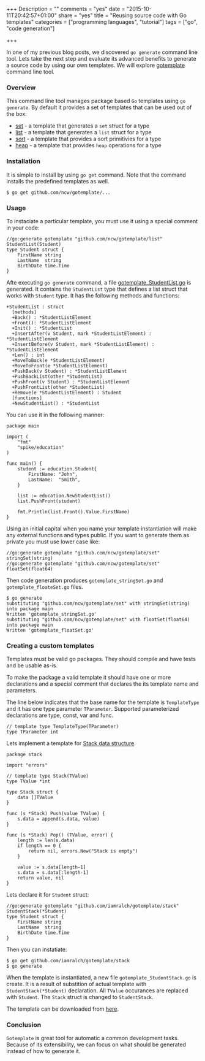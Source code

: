 +++
Description = ""
comments = "yes"
date = "2015-10-11T20:42:57+01:00"
share = "yes"
title = "Reusing source code with Go templates"
categories = ["programming languages", "tutorial"]
tags = ["go", "code generation"]

+++

In one of my previous blog posts, we discovered `go generate` command line
tool. Lets take the next step and evaluate its advanced benefits to generate a source code 
by using our own templates. We will explore [gotemplate](https://github.com/ncw/gotemplate) 
command line tool.

### Overview

This command line tool manages package based `Go` templates using `go generate`.
By default it provides a set of templates that can be used out of the box:

- [set](http://godoc.org/github.com/ncw/gotemplate/set) - a template that generates a `set` struct for a type
- [list](http://godoc.org/github.com/ncw/gotemplate/list) - a template that generates a `list` struct for a type
- [sort](http://godoc.org/github.com/ncw/gotemplate/sort) - a template that provides a sort primitivies for a type
- [heap](http://godoc.org/github.com/ncw/gotemplate/heap) - a template that provides `heap` operations for a type

### Installation

It is simple to install by using `go get` command.
Note that the command installs the predefined templates as well.

```
$ go get github.com/ncw/gotemplate/...
```


### Usage

To instaciate a particular template, you must use it using a special comment in your code: 

```
//go:generate gotemplate "github.com/ncw/gotemplate/list" StudentList(Student)
type Student struct {
	FirstName string
	LastName  string
	BirthDate time.Time
}
```

Afte executing `go generate` command, a file [gotemplate_StudentList.go](https://gist.github.com/86acbeea21c02af69e70) 
is generated. It contains the `StudentList` type that defines a list struct
that works with `Student` type. It has the following methods and functions:

```
+StudentList : struct
  [methods]
  +Back() : *StudentListElement
  +Front(): *StudentListElement
  +Init() : *StudentList
  +InsertAfter(v Student, mark *StudentListElement) : *StudentListElement
  +InsertBefore(v Student, mark *StudentListElement) : *StudentListElement
  +Len() : int
  +MoveToBack(e *StudentListElement)
  +MoveToFront(e *StudentListElement)
  +PushBack(v Student) : *StudentListElement
  +PushBackList(other *StudentList)
  +PushFront(v Student) : *StudentListElement
  +PushFrontList(other *StudentList)
  +Remove(e *StudentListElement) : Student
  [functions]
  +NewStudentList() : *StudentList
```

You can use it in the following manner:

```
package main

import (
	"fmt"
	"spike/education"
)

func main() {
	student := education.Student{
		FirstName: "John",
		LastName:  "Smith",
	}

	list := education.NewStudentList()
	list.PushFront(student)

	fmt.Println(list.Front().Value.FirstName)
}
```

Using an initial capital when you name your template instantiation will make 
any external functions and types public. If you want to generate them as private
you must use lower case like:

```
//go:generate gotemplate "github.com/ncw/gotemplate/set" stringSet(string)
//go:generate gotemplate "github.com/ncw/gotemplate/set" floatSet(float64)
```

Then code generation produces `gotemplate_stringSet.go` and `gotemplate_floateSet.go` files.
```
$ go generate
substituting "github.com/ncw/gotemplate/set" with stringSet(string) into package main
Written 'gotemplate_stringSet.go'
substituting "github.com/ncw/gotemplate/set" with floatSet(float64) into package main
Written 'gotemplate_floatSet.go'
```

### Creating a custom templates

Templates must be valid go packages. They should compile and have tests and be usable as-is. 

To make the package a valid template it should have one or more declarations and 
a special comment that declares the its template name and parameters.

The line below indicates that the base name for the template is `TemplateType` 
and it has one type parameter `TParameter`. Supported parameterized declarations
are type, const, var and func.

```
// template type TemplateType(TParameter)
type TParameter int
```

Lets implement a template for [Stack data structure](http://bit.ly/1Pwvd5W).

```
package stack

import "errors"

// template type Stack(TValue)
type TValue *int

type Stack struct {
	data []TValue
}

func (s *Stack) Push(value TValue) {
	s.data = append(s.data, value)
}

func (s *Stack) Pop() (TValue, error) {
	length := len(s.data)
	if length == 0 {
		return nil, errors.New("Stack is empty")
	}

	value := s.data[length-1]
	s.data = s.data[:length-1]
	return value, nil
}
```

Lets declare it for `Student` struct:

```
//go:generate gotemplate "github.com/iamralch/gotemplate/stack" StudentStack(*Student)
type Student struct {
	FirstName string
	LastName  string
	BirthDate time.Time
}
```

Then you can instatiate:

```
$ go get github.com/iamralch/gotemplate/stack
$ go generate
```

When the template is instantiated, a new file `gotemplate_StudentStack.go` is create. 
It is a result of substition of actual template with `StudentStack(*Student)` declaration. 
All `TValue` occurances are replaced with `Student`. The `Stack` struct is changed to `StudentStack`.

The template can be downloaded from [here](https://github.com/iamralch/gotemplate/).

### Conclusion

`Gotemplate` is great tool for automatic a common development tasks. Because of its
extensibility, we can focus on what should be generated instead of how to generate it.



